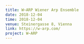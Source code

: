 ```yaml
---
title: W~ARP Wiener Arp Ensemble
date: 2018-12-04
time: 2018-12-04
venue: Steinergasse 8, Vienna
link: https://w-arp.com/
project: W~ARP
---
```



